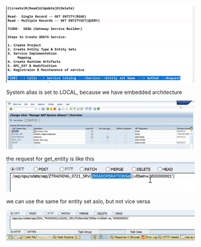 ![alt text](image.png)


System alias is set to LOCAL, because we have embedded architecture

![alt text](image-1.png)

the request for get_entity is like this
![alt text](image-2.png)

we can use the same for entity set aslo, but not vice versa

![alt text](image-3.png)
